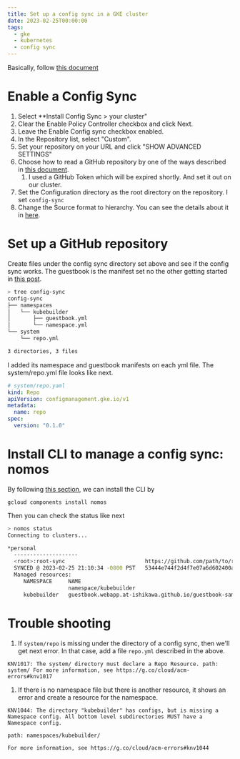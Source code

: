 ```yaml
---
title: Set up a config sync in a GKE cluster
date: 2023-02-25T00:00:00
tags:
  - gke
  - kubernetes
  - config sync
---
```


Basically, follow [this document](https://cloud.google.com/anthos-config-management/docs/tutorials/config-sync-multi-repo)

# Enable a Config Sync
1. Select **Install Config Sync > your cluster"
1. Clear the Enable Policy Controller checkbox and click Next.
1. Leave the Enable Config sync checkbox enabled.
1. In the Repository list, select "Custom".
1. Set your repository on your URL and click "SHOW ADVANCED SETTINGS"
1. Choose how to read a GitHub repository by one of the ways described in [this document](https://cloud.google.com/anthos-config-management/docs/how-to/installing-kubectl).
    1. I used a GitHub Token which will be expired shortly. And set it out on our cluster.
1. Set the Configuration directory as the root directory on the repository. I set `config-sync`
1. Change the Source format to hierarchy. You can see the details about it in [here](https://cloud.google.com/anthos-config-management/docs/concepts/hierarchical-repo).

# Set up a GitHub repository

Create files under the config sync directory set above and see if the config sync works.
The guestbook is the manifest set no the other getting started in [this post](/2023/02/09/kubebuilder/).

```bash
> tree config-sync
config-sync
├── namespaces
│   └── kubebuilder
│       ├── guestbook.yml
│       └── namespace.yml
└── system
    └── repo.yml

3 directories, 3 files
```

I added its namespace and guestbook manifests on each yml file.
The system/repo.yml file looks like next.

```yml
# system/repo.yaml
kind: Repo
apiVersion: configmanagement.gke.io/v1
metadata:
  name: repo
spec:
  version: "0.1.0"
```

# Install CLI to manage a config sync: nomos

By following [this section](https://cloud.google.com/anthos-config-management/docs/tutorials/config-sync-multi-repo#sync-status), we can install the CLI by

```shell
gcloud components install nomos
```

Then you can check the status like next

```bash
> nomos status
Connecting to clusters...

*personal
  --------------------
  <root>:root-sync                         https://github.com/path/to/repository/config-sync@main
  SYNCED @ 2023-02-25 21:10:34 -0800 PST   53444e744f2d4f7e07a6d602400a2d9d05e63620
  Managed resources:
     NAMESPACE     NAME                                                      STATUS    SOURCEHASH
                   namespace/kubebuilder                                     Current   53444e7
     kubebuilder   guestbook.webapp.at-ishikawa.github.io/guestbook-sample   Current   53444e7

```

# Trouble shooting

1. If `system/repo` is missing under the directory of a config sync, then we'll get next error. In that case, add a file `repo.yml` described in the above.

```
KNV1017: The system/ directory must declare a Repo Resource. path: system/ For more information, see https://g.co/cloud/acm-errors#knv1017
```

1. If there is no namespace file but there is another resource, it shows an error and create a resource for the namespace.

```
KNV1044: The directory "kubebuilder" has configs, but is missing a Namespace config. All bottom level subdirectories MUST have a Namespace config.

path: namespaces/kubebuilder/

For more information, see https://g.co/cloud/acm-errors#knv1044
```
